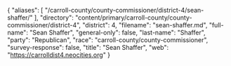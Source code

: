 {
  "aliases": [
    "/carroll-county/county-commissioner/district-4/sean-shaffer/"
  ],
  "directory": "content/primary/carroll-county/county-commissioner/district-4",
  "district": 4,
  "filename": "sean-shaffer.md",
  "full-name": "Sean Shaffer",
  "general-only": false,
  "last-name": "Shaffer",
  "party": "Republican",
  "race": "carroll-county/county-commissioner",
  "survey-response": false,
  "title": "Sean Shaffer",
  "web": "https://carrolldist4.neocities.org"
}
